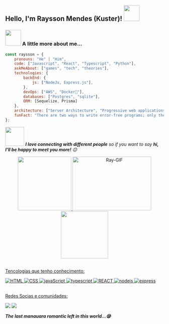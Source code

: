 <h2>Hello, I'm Raysson Mendes (Kuster)! <img src="https://media.giphy.com/media/12oufCB0MyZ1Go/giphy.gif" width="50"></h2>

### <img src="https://media.giphy.com/media/VgCDAzcKvsR6OM0uWg/giphy.gif" width="50"> A little more about me...  

```javascript
const raysson = {
    pronouns: "He" | "Him",
    code: ["Javascript", "React", "Typescript", "Python"],
    askMeAbout: ["games", "tech", "theories"],
    technologies: {
        backEnd: {
            js: ["NodeJs, Express.js"],
        },
        devOps: ["AWS", "Docker🐳"],
        databases: ["Postgres", "sqlite"],
        ORM: [Sequelize, Prisma]
    },
    architecture: ["Server Architecture", "Progressive web applications", "Single page applications"],
    funFact: "There are two ways to write error-free programs; only the third one works"
};
```

<img src="https://media.giphy.com/media/LnQjpWaON8nhr21vNW/giphy.gif" width="60"> <em><b>I love connecting with different people</b> so if you want to say <b>hi, I'll be happy to meet you more!</b> 😊</em>

<div align="center">
  <a href="https://github.com/raissu">
  <img height="170em" src="https://github-readme-stats.vercel.app/api?username=Raissu&show_icons=true&theme=dracula&include_all_commits=true&count_private=true"/>
    <img align="auto" alt="Ray-GIF"  height="170" width="250" src="https://c.tenor.com/AuOdlzAuj_0AAAAC/headbanging-black-metal.gif">
  <img height="150em" src="https://github-readme-stats.vercel.app/api/top-langs/?username=Raissu&layout=compact&langs_count=7&theme=dracula"/>
</div>

<br>

<div height="300px">
    <p>Tencologias que tenho conhecimento:</p>
    <img src="https://img.shields.io/badge/HTML5-E34F26?style=for-the-badge&logo=html5&logoColor=white" alt="HTML">
    <img src="https://img.shields.io/badge/CSS3-1572B6?style=for-the-badge&logo=css3&logoColor=white" alt="CSS">
    <img src="https://img.shields.io/badge/JavaScript-F7DF1E?style=for-the-badge&logo=javascript&logoColor=black" alt="javaScript">
    <img src="https://img.shields.io/badge/TypeScript-007ACC?style=for-the-badge&logo=typescript&logoColor=white" alt="typescript">
    <img src="https://img.shields.io/badge/React-20232A?style=for-the-badge&logo=react&logoColor=61DAFB" alt="REACT">
    <img src="https://img.shields.io/badge/Node.js-43853D?style=for-the-badge&logo=node.js&logoColor=white" alt="nodejs">
    <img src="https://img.shields.io/badge/Express.js-404D59?style=for-the-badge" alt="express">
</div>

<br>

<div height="300px">
    <p>Redes Socias e comunidades:</p>

<a href="https://instagram.com/raysson.js" target="_blank"><img src="https://img.shields.io/badge/Instagram-E4405F?style=for-the-badge&logo=instagram&logoColor=white" target="_blank"></a>
<a href="https://discord.gg/scHWUXeYjq" target="_blank"><img src="https://img.shields.io/badge/Discord-7289DA?style=for-the-badge&logo=discord&logoColor=white" target="_blank"></a> 
</div>
  
<i><strong>The last manauara romantic left in this world...😪 </strong></i>
